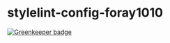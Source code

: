 # stylelint-config-foray1010

[![Greenkeeper badge](https://badges.greenkeeper.io/foray1010/stylelint-config-foray1010.svg)](https://greenkeeper.io/)